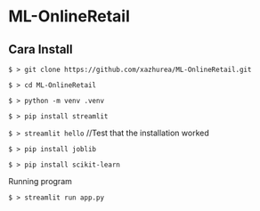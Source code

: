 # ML-OnlineRetail

## Cara Install

`$ > git clone https://github.com/xazhurea/ML-OnlineRetail.git` 

`$ > cd ML-OnlineRetail`

`$ > python -m venv .venv`

`$ > pip install streamlit`

`$ > streamlit hello` //Test that the installation worked

`$ > pip install joblib`

`$ > pip install scikit-learn`

Running program

`$ > streamlit run app.py`

